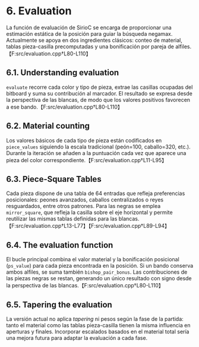 # 6. Evaluation

La función de evaluación de SirioC se encarga de proporcionar una estimación estática de la
posición para guiar la búsqueda negamax. Actualmente se apoya en dos ingredientes clásicos:
conteo de material, tablas pieza-casilla precomputadas y una bonificación por pareja de
alfiles.【F:src/evaluation.cpp†L80-L110】

## 6.1. Understanding evaluation

`evaluate` recorre cada color y tipo de pieza, extrae las casillas ocupadas del bitboard y suma
su contribución al marcador. El resultado se expresa desde la perspectiva de las blancas, de modo
que los valores positivos favorecen a ese bando.【F:src/evaluation.cpp†L80-L110】

## 6.2. Material counting

Los valores básicos de cada tipo de pieza están codificados en `piece_values` siguiendo la
escala tradicional (peón=100, caballo=320, etc.). Durante la iteración se añaden a la puntuación
cada vez que aparece una pieza del color correspondiente.【F:src/evaluation.cpp†L11-L95】

## 6.3. Piece-Square Tables

Cada pieza dispone de una tabla de 64 entradas que refleja preferencias posicionales: peones
avanzados, caballos centralizados o reyes resguardados, entre otros patrones. Para las negras se
emplea `mirror_square`, que refleja la casilla sobre el eje horizontal y permite reutilizar las
mismas tablas definidas para las blancas.【F:src/evaluation.cpp†L13-L77】【F:src/evaluation.cpp†L89-L94】

## 6.4. The evaluation function

El bucle principal combina el valor material y la bonificación posicional (`ps_value`) para cada
pieza encontrada en la posición. Si un bando conserva ambos alfiles, se suma también
`bishop_pair_bonus`. Las contribuciones de las piezas negras se restan, generando un único
resultado con signo desde la perspectiva de las blancas.【F:src/evaluation.cpp†L80-L110】

## 6.5. Tapering the evaluation

La versión actual no aplica *tapering* ni pesos según la fase de la partida: tanto el material como
las tablas pieza-casilla tienen la misma influencia en aperturas y finales. Incorporar escalados
basados en el material total sería una mejora futura para adaptar la evaluación a cada fase.
